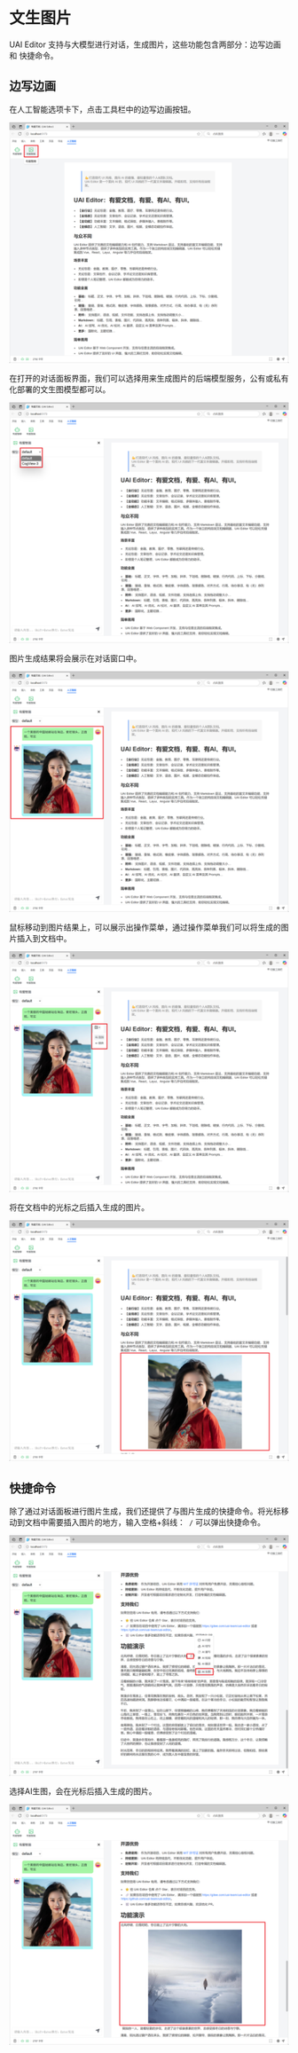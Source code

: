 # 文生图片

UAI Editor 支持与大模型进行对话，生成图片，这些功能包含两部分：边写边画 和 快捷命令。

## 边写边画

在人工智能选项卡下，点击工具栏中的边写边画按钮。

![](images/text2image-01.png)

在打开的对话面板界面，我们可以选择用来生成图片的后端模型服务，公有或私有化部署的文生图模型都可以。

![](images/text2image-02.png)

图片生成结果将会展示在对话窗口中。

![](images/text2image-03.png)

鼠标移动到图片结果上，可以展示出操作菜单，通过操作菜单我们可以将生成的图片插入到文档中。

![](images/text2image-04.png)

将在文档中的光标之后插入生成的图片。

![](images/text2image-05.png)

## 快捷命令

除了通过对话面板进行图片生成，我们还提供了与图片生成的快捷命令。将光标移动到文档中需要插入图片的地方，输入空格+斜线：` /` 可以弹出快捷命令。

![](images/text2image-06.png)

选择AI生图，会在光标后插入生成的图片。

![](images/text2image-07.png)

